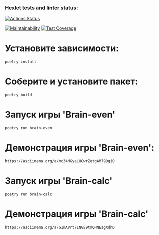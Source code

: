 ### Hexlet tests and linter status:

[![Actions Status](https://github.com/onSTRANN1Y/python-project-49/actions/workflows/hexlet-check.yml/badge.svg)](https://github.com/onSTRANN1Y/python-project-49/actions)

[![Maintainability](https://api.codeclimate.com/v1/badges/92ecef7fa48501f2d7cd/maintainability)](https://codeclimate.com/github/onSTRANN1Y/python-project-49/maintainability)
[![Test Coverage](https://api.codeclimate.com/v1/badges/92ecef7fa48501f2d7cd/test_coverage)](https://codeclimate.com/github/onSTRANN1Y/python-project-49/test_coverage)



#	Установите зависимости:
    poetry install


#	Соберите и установите пакет:
    poetry build


#	Запуск игры 'Brain-even'
    poetry run brain-even

#	Демонстрация игры 'Brain-even':
    https://asciinema.org/a/mc34MGyaLHGwrZetgAM799gi0




#	Запуск игры 'Brain-calc'
    poetry run brain-calc

#	Демонстрация игры 'Brain-calc'
    https://asciinema.org/a/G1mAVrt71NGE9tmQHNEsgXdhD


	
